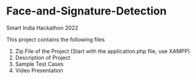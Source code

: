 # Face-and-Signature-Detection
Smart India Hackathon 2022

This project contains the following files 
1. Zip File of the Project (Start with the application.php file, use XAMPP)
2. Description of Project
3. Sample Test Cases
4. Video Presentation
